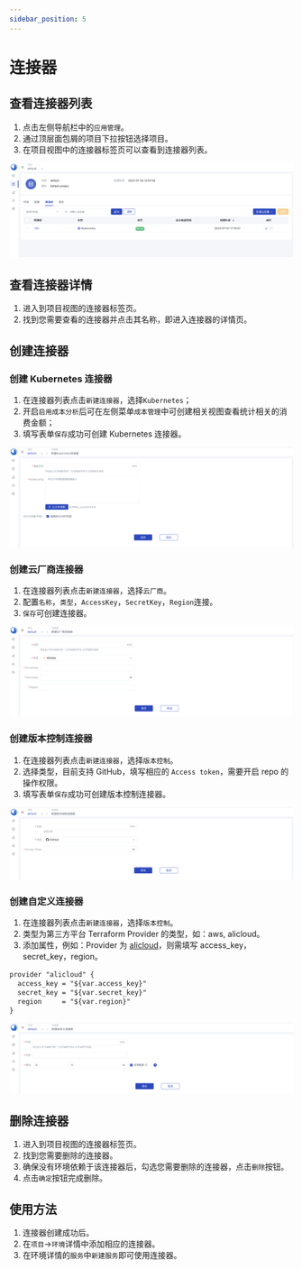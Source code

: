 ```yaml
---
sidebar_position: 5
---
```


# 连接器

## 查看连接器列表

1. 点击左侧导航栏中的`应用管理`。
2. 通过顶层面包屑的项目下拉按钮选择项目。
3. 在项目视图中的连接器标签页可以查看到连接器列表。

![connector-list](/img/connector/connector-list.png)

## 查看连接器详情

1. 进入到项目视图的连接器标签页。
2. 找到您需要查看的连接器并点击其名称，即进入连接器的详情页。

## 创建连接器

### 创建 Kubernetes 连接器

1. 在连接器列表点击`新建连接器`，选择`Kubernetes`；
2. 开启`启用成本分析`后可在左侧菜单`成本管理`中可创建相关视图查看统计相关的消费金额；
3. 填写表单`保存`成功可创建 Kubernetes 连接器。
   
![connector-create-k8s](/img/connector/connector-create-k8s.png)

### 创建云厂商连接器

1. 在连接器列表点击`新建连接器`，选择`云厂商`。
2. 配置`名称`，`类型`，`AccessKey`，`SecretKey`，`Region`连接。
3. `保存`可创建连接器。

![connector-create-cloud](/img/connector/connector-create-cloud.png)

### 创建版本控制连接器

1. 在连接器列表点击`新建连接器`，选择`版本控制`。
2. 选择类型，目前支持 GitHub，填写相应的 `Access token`，需要开启 repo 的操作权限。
3. 填写表单`保存`成功可创建版本控制连接器。

![connector-create-vcs](/img/connector/connector-create-vcs.png)

### 创建自定义连接器

1. 在连接器列表点击`新建连接器`，选择`版本控制`。
2. 类型为第三方平台 Terraform Provider 的类型，如：aws, alicloud。
3. 添加属性，例如：Provider 为 [alicloud](https://registry.terraform.io/providers/aliyun/alicloud/latest/docs)，则需填写 access_key，secret_key，region。

```
provider "alicloud" {
  access_key = "${var.access_key}"
  secret_key = "${var.secret_key}"
  region     = "${var.region}"
}
```

![connector-create-custom](/img/connector/connector-create-custom.png)

## 删除连接器

1. 进入到项目视图的连接器标签页。
2. 找到您需要删除的连接器。
3. 确保没有环境依赖于该连接器后，勾选您需要删除的连接器，点击`删除`按钮。
5. 点击`确定`按钮完成删除。

## 使用方法

1. 连接器创建成功后。
2. 在`项目`->`环境`详情中添加相应的连接器。
3. 在环境详情的`服务`中`新建服务`即可使用连接器。
